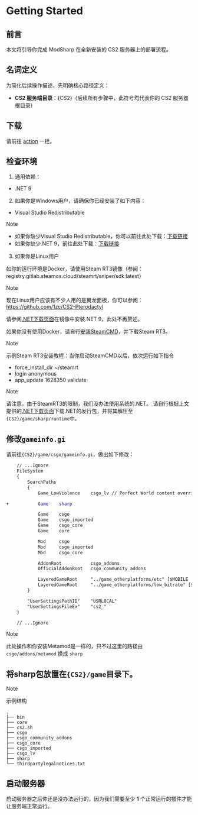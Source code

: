 # Getting Started
## 前言

本文将引导你完成 ModSharp 在全新安装的 CS2 服务器上的部署流程。

## 名词定义
为简化后续操作描述，先明确核心路径定义：​
- **CS2 服务端目录**：{CS2}（后续所有步骤中，此符号均代表你的 CS2 服务器根目录）

## 下载
请前往 [action](https://github.com/Kxnrl/modsharp-public/actions) 一栏。

## 检查环境

1. 通用依赖：
- .NET 9

2. 如果你是Windows用户，请确保你已经安装了如下内容：
- Visual Studio Redistributable

> [!NOTE]
> - 如果你缺少Visual Studio Redistributable，你可以前往此处下载：[下载链接](https://learn.microsoft.com/zh-cn/cpp/windows/latest-supported-vc-redist?view=msvc-170)
> - 如果你缺少.NET 9，前往此处下载：[下载链接](https://dotnet.microsoft.com/zh-cn/download/dotnet/9.0)

3. 如果你是Linux用户

如你的运行环境是Docker，请使用Steam RT3镜像（参阅：registry.gitlab.steamos.cloud/steamrt/sniper/sdk:latest）
> [!NOTE]
> 现在Linux用户应该有不少人用的是翼龙面板，你可以参阅：https://github.com/1zc/CS2-Pterodactyl

请参阅[.NET下载页面](https://dotnet.microsoft.com/zh-cn/download/dotnet/9.0)在镜像中安装.NET 9，此处不再赘述。

如果你没有使用Docker，请自行[安装SteamCMD](https://developer.valvesoftware.com/wiki/SteamCMD)，并下载Steam RT3。
> [!NOTE]
> 示例Steam RT3安装教程：当你启动SteamCMD以后，依次运行如下指令
> - force_install_dir ~/steamrt
> - login anonymous
> - app_update 1628350 validate

> [!NOTE]
> 请注意，由于SteamRT3的限制，我们没办法使用系统的.NET。
> 请自行根据上文提供的[.NET下载页面](https://dotnet.microsoft.com/zh-cn/download/dotnet/9.0)下载.NET的发行包，并将其解压至`{CS2}/game/sharp/runtime`中。

## 修改`gameinfo.gi`

请前往`{CS2}/game/csgo/gameinfo.gi`，做出如下修改：
```diff
    // ...Ignore
	FileSystem
	{
		SearchPaths
		{
			Game_LowViolence	csgo_lv // Perfect World content override

+			Game	sharp

			Game	csgo
			Game	csgo_imported
			Game	csgo_core
			Game	core

			Mod		csgo
			Mod		csgo_imported
			Mod		csgo_core

			AddonRoot			csgo_addons
			OfficialAddonRoot	csgo_community_addons

			LayeredGameRoot		"../game_otherplatforms/etc" [$MOBILE || $ETC_TEXTURES] //Some platforms do not support DXT compression. ETC is a well-supported alternative.
			LayeredGameRoot		"../game_otherplatforms/low_bitrate" [$MOBILE]
		}

		"UserSettingsPathID"	"USRLOCAL"
		"UserSettingsFileEx"	"cs2_"
	}

    // ...Ignore
```
> [!NOTE]
> 此处操作和你安装Metamod是一样的，只不过这里的路径由 `csgo/addons/metamod` 换成 `sharp`

## 将sharp包放置在`{CS2}/game`目录下。
> [!NOTE]
> 示例结构
> ```
> .
> ├── bin
> ├── core 
> ├── cs2.sh
> ├── csgo
> ├── csgo_community_addons
> ├── csgo_core 
> ├── csgo_imported 
> ├── csgo_lv
> ├── sharp
> └── thirdpartylegalnotices.txt
> ```

## 启动服务器

启动服务器之后你还是没办法运行的，因为我们需要至少 **1** 个正常运行的插件才能让服务端正常运行。
